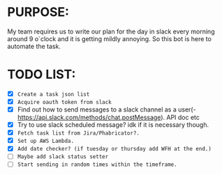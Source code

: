 # PURPOSE:
My team requires us to write our plan for the day in slack  every morning around 9 o`clock and it is getting mildly annoying. So this bot is here to automate the task.

# TODO LIST:
- [x] `Create a task json list`
- [x] `Acquire oauth token from slack`
- [x] Find out how to send messages to a slack channel as a user(- https://api.slack.com/methods/chat.postMessage). API doc etc 
- [x] Try to use slack scheduled message? idk if it is necessary though. 
- [x] `Fetch task list from Jira/Phabricator?.`
- [x] `Set up AWS Lambda.`
- [x] `Add date checker? (if tuesday or thursday add WFH at the end.)`
- [ ] `Maybe add slack status setter`
- [ ] `Start sending in random times within the timeframe. `